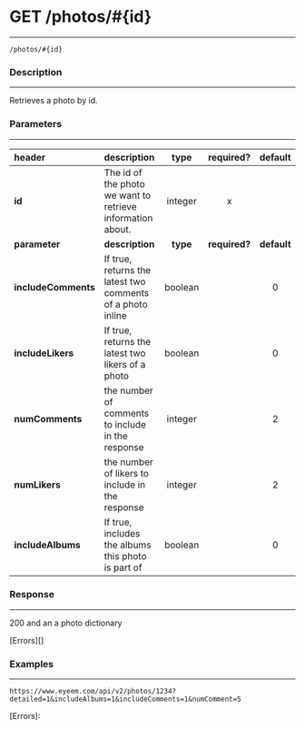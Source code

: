 # GET /photos/#{id} 
***
`/photos/#{id}`

### Description
***
Retrieves a photo by id.

### Parameters
***

|header| description| type |required? |default|
|:---------|:--------------|:----------:|:------------:|:------------:|
|**id**|The id of the photo we want to retrieve information about.|integer|x||
|**parameter**| **description**| **type** |**required?** |**default**|
|**includeComments**| If true, returns the latest two comments of a photo inline|boolean||0|
|**includeLikers**|If true, returns the latest two likers of a photo|boolean||0|
|**numComments**|the number of comments to include in the response|integer||2|
|**numLikers**|the number of likers to include in the response|integer||2|
|**includeAlbums**| If true, includes the albums this photo is part of|boolean||0|

### Response
***


200 and an a photo dictionary

[Errors][]

### Examples
***

`https://www.eyeem.com/api/v2/photos/1234?detailed=1&includeAlbums=1&includeComments=1&numComment=5`







[Errors]: 